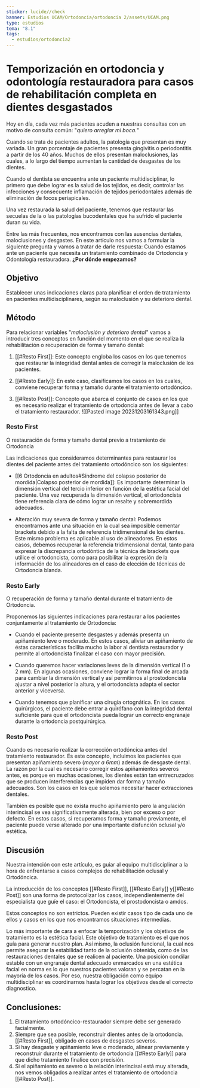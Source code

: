 ```yaml
---
sticker: lucide//check
banner: Estudios UCAM/Ortodoncia/ortodoncia 2/assets/UCAM.png
type: estudios
tema: "8.1"
tags:
  - estudios/ortodoncia2
---
```

# Temporización en ortodoncia y odontología restauradora para casos de rehabilitación completa en dientes desgastados

Hoy en día, cada vez más pacientes acuden a nuestras consultas con un motivo de consulta común: "_quiero arreglar mi boca._"

Cuando se trata de pacientes adultos, la patología que presentan es muy variada. Un gran porcentaje de pacientes presenta gingivitis o periodontitis a partir de los 40 años. Muchos de ellos presentan maloclusiones, las cuales, a lo largo del tiempo aumentan la cantidad de desgastes de los dientes.

Cuando el dentista se encuentra ante un paciente multidisciplinar, lo primero que debe lograr es la salud de los tejidos, es decir, controlar las infecciones y consecuente inflamación de tejidos periodontales además de eliminación de focos periapicales.

Una vez restaurada la salud del paciente, tenemos que restaurar las secuelas de la o las patologías bucodentales que ha sufrido el paciente duran su vida.

Entre las más frecuentes, nos encontramos con las ausencias dentales, maloclusiones y desgastes. En este artículo nos vamos a formular la siguiente pregunta y vamos a tratar de darle respuesta: Cuando estamos ante un paciente que necesita un tratamiento combinado de Ortodoncia y Odontología restauradora. **¿Por dónde empezamos?**

## Objetivo
Establecer unas indicaciones claras para planificar el orden de tratamiento en pacientes multidisciplinares, según su maloclusión y su deterioro dental.

## Método
Para relacionar variables "_maloclusión y deterioro dental_" vamos a introducir tres conceptos en función del momento en el que se realiza la rehabilitación o recuperación de forma y tamaño dental:

1. [[#Resto First]]: Este concepto engloba los casos en los que tenemos que restaurar la integridad dental antes de corregir la maloclusión de los pacientes.

2. [[#Resto Early]]: En este caso, clasificamos los casos en los cuales, conviene recuperar forma y tamaño durante el tratamiento ortodóncico.

3. [[#Resto Post]]: Concepto que abarca el conjunto de casos en los que es necesario realizar el tratamiento de ortodoncia antes de llevar a cabo el tratamiento restaurador.
![[Pasted image 20231203161343.png]]

### Resto First
O restauración de forma y tamaño dental previo a tratamiento de Ortodoncia

Las indicaciones que consideramos determinantes para restaurar los dientes del paciente antes del tratamiento ortodóncico son los siguientes:

- [[6 Ortodoncia en adultos#Síndrome del colapso posterior de mordida|Colapso posterior de mordida]]: Es importante determinar la dimensión vertical del tercio inferior en función de la estética facial del paciente. Una vez recuperada la dimensión vertical, el ortodoncista tiene referencia clara de cómo lograr un resalte y sobremordida adecuados.

- Alteración muy severa de forma y tamaño dental: Podemos encontrarnos ante una situación en la cual sea imposible cementar brackets debido a la falta de referencia tridimensional de los dientes. Este mismo problema es aplicable al uso de alineadores. En estos casos, debemos recuperar la referencia tridimensional dental, tanto para expresar la discrepancia ortodóntica de la técnica de brackets que utilice el ortodoncista, como para posibilitar la expresión de la información de los alineadores en el caso de elección de técnicas de Ortodoncia blanda.

### Resto Early
O recuperación de forma y tamaño dental durante el tratamiento de Ortodoncia.

Proponemos las siguientes indicaciones para restaurar a los pacientes conjuntamente al tratamiento de Ortodoncia:

- Cuando el paciente presente desgastes y además presenta un apiñamiento leve o moderado. En estos casos, aliviar un apiñamiento de éstas características facilita mucho la labor al dentista restaurador y permite al ortodoncista finalizar el caso con mayor precisión.

* Cuando queremos hacer variaciones leves de la dimensión vertical (1 o 2 mm). En algunas ocasiones, conviene lograr la forma final de arcada para cambiar la dimensión vertical y así permitirnos al prostodoncista ajustar a nivel posterior la altura, y el ortodoncista adapta el sector anterior y viceversa.

- Cuando tenemos que planificar una cirugía ortognática. En los casos quirúrgicos, el paciente debe entrar a quirófano con la integridad dental suficiente para que el ortodoncista pueda lograr un correcto engranaje durante la ortodoncia postquirúrgica.

### Resto Post
Cuando es necesario realizar la corrección ortodóncica antes del tratamiento restaurador. Es este concepto, incluimos los pacientes que presentan apiñamiento severo (_mayor a 6mm_) además de desgaste dental. La razón por la cual es necesario corregir estos apiñamientos severos antes, es porque en muchas ocasiones, los dientes están tan entrecruzados que se producen interferencias que impiden dar forma y tamaño adecuados. Son los casos en los que solemos necesitar hacer extracciones dentales.

También es posible que no exista mucho apiñamiento pero la angulación interincisal se vea significativamente alterada, bien por exceso o por defecto. En estos casos, si recuperamos forma y tamaño previamente, el paciente puede verse alterado por una importante disfunción oclusal y/o estética.

## Discusión
Nuestra intención con este artículo, es guiar al equipo multidisciplinar a la hora de enfrentarse a casos complejos de rehabilitación oclusal y Ortodóncica.

La introducción de los conceptos [[#Resto First]], [[#Resto Early]] y[[#Resto Post]] son una forma de protocolizar los casos, independientemente del especialista que guíe el caso: el Ortodoncista, el prostodoncista o amdos.

Estos conceptos no son estrictos. Pueden existir casos tipo de cada uno de ellos y casos en los que nos encontramos situaciones intermedias.

Lo más importante de cara a enfocar la temporización y los objetivos de tratamiento es la estética facial. Este objetivo de tratamiento es el que nos guía para generar nuestro plan. Así mismo, la oclusión funcional, la cual nos permite asegurar la estabilidad tanto de la oclusión obtenida, como de las restauraciones dentales que se realicen al paciente. Una posición condilar estable con un engranaje dental adecuado enmarcados en una estética facial en norma es lo que nuestros pacientes valoran y se percatan en la mayoría de los casos. Por eso, nuestra obligación como equipo multidisciplinar es coordinarnos hasta lograr los objetivos desde el correcto diagnostico.

## Conclusiones:
1. El tratamiento ortodóncico-restaurador siempre debe ser generado facialmente.
2. Siempre que sea posible, reconstruir dientes antes de la ortodoncia. [[#Resto First]], obligado en casos de desgastes severos.
3. Si hay desgaste y apiñamiento leve o moderado, alinear previamente y reconstruir durante el tratamiento de ortodoncia [[#Resto Early]] para que dicho tratamiento finalice con precisión.
4. Si el apiñamiento es severo o la relación interincisal está muy alterada, nos vemos obligados a realizar antes el tratamiento de ortodoncia [[#Resto Post]].

